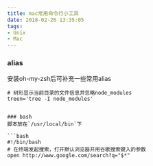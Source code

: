 ```yaml
---
title: mac常用命令行小工具
date: 2018-02-26 13:35:05
tags:
- Unix
- Mac
---
```


### alias
安装oh-my-zsh后可补充一些常用alias
```
# 树形显示当前目录的文件信息并忽略node_modules
treen='tree -I node_modules'


### bash
脚本放在`/usr/local/bin`下

```bash
#!/bin/bash
# 在终端发起搜索，打开默认浏览器并用谷歌搜索键入的参数
open http://www.google.com/search?q="$*"
```